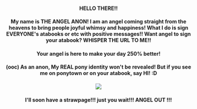 #### <p align="center"> HELLO THERE!!
#### <p align="center"> My name is THE ANGEL ANON! I am an angel coming straight from the heavens to bring people joyful whimsy and happiness! What I do is sign EVERYONE's atabooks or etc with positive messages!! Want angel to sign your atabook? WHISPER THE URL TO ME!!
#### <p align="center"> Your angel is here to make your day 250% better!
#### <p align="center"> (ooc) As an anon, My REAL pony identity won't be revealed! But if you see me on ponytown or on your atabook, say HI! :D
#### <p align="center"> ![](https://files.catbox.moe/31stfv.png)
#### <p align="center"> I'll soon have a strawpage!!! just you wait!!! ANGEL OUT !!!
